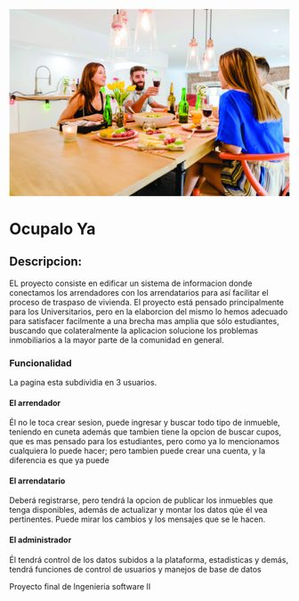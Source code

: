 <img src="Public/img/gal-2.jpg" heigth=40%>
<h1>Ocupalo Ya</h1>

## Descripcion:
<p>EL proyecto consiste en edificar un sistema de informacion donde conectamos los arrendadores con los arrendatarios para así facilitar el proceso de traspaso de vivienda. El proyecto está pensado principalmente para los Universitarios, pero en la elaborcion del mismo lo hemos adecuado para satisfacer facilmente a una brecha mas amplia que sólo estudiantes, buscando que colateralmente la aplicacion solucione los problemas inmobiliarios a la mayor parte de la comunidad en general. </p>

### Funcionalidad
<p>La pagina esta subdividia en 3 usuarios. </p>

#### El arrendador
<p>Él no le toca crear sesion, puede ingresar y buscar todo tipo de inmueble, teniendo en cuneta además que tambien tiene la opcion de buscar cupos, que es mas pensado para los estudiantes, pero como ya lo mencionamos cualquiera lo puede hacer; pero tambien puede crear una cuenta, y la diferencia es que ya puede </p>

#### El arrendatario
<p>Deberá registrarse, pero tendrá la opcion de publicar los inmuebles que tenga disponibles, además de actualizar y montar los datos qúe él vea pertinentes. Puede mirar los cambios y los mensajes que se le hacen.   </p>

#### El administrador 
<p> Él tendrá control de los datos subidos a la plataforma, estadisticas y demás, tendrá funciones de control de usuarios y manejos de base de datos  </p>

Proyecto final de Ingenieria software II
